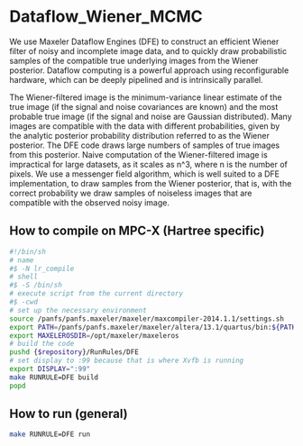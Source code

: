 # Dataflow_Wiener_MCMC

We use Maxeler Dataflow Engines (DFE) to construct an efficient Wiener filter of noisy and incomplete image data, and to quickly draw probabilistic samples of the compatible true underlying images from the Wiener posterior. Dataflow computing is a powerful approach using reconfigurable hardware, which can be deeply pipelined and is intrinsically parallel.

The Wiener-filtered image is the minimum-variance linear estimate of the true image (if the signal and noise covariances are known) and the most probable true image (if the signal and noise are Gaussian distributed). Many images are compatible with the data with different probabilities, given by the analytic posterior probability distribution referred to as the Wiener posterior. The DFE code draws large numbers of samples of true images from this posterior. Naive computation of the Wiener-filtered image is impractical for large datasets, as it scales as n^3, where n is the number of pixels. We use a messenger field algorithm, which is well suited to a DFE implementation, to draw samples from the Wiener posterior, that is, with the correct probability we draw samples of noiseless images that are compatible with the observed noisy image. 

## How to compile on MPC-X (Hartree specific)

```bash
#!/bin/sh
# name
#$ -N lr_compile
# shell
#$ -S /bin/sh
# execute script from the current directory
#$ -cwd
# set up the necessary environment
source /panfs/panfs.maxeler/maxeler/maxcompiler-2014.1.1/settings.sh
export PATH=/panfs/panfs.maxeler/maxeler/altera/13.1/quartus/bin:${PATH}
export MAXELEROSDIR=/opt/maxeler/maxeleros
# build the code
pushd {$repository}/RunRules/DFE
# set display to :99 because that is where Xvfb is running
export DISPLAY=":99"
make RUNRULE=DFE build
popd
```

## How to run (general)

```bash
make RUNRULE=DFE run
```
